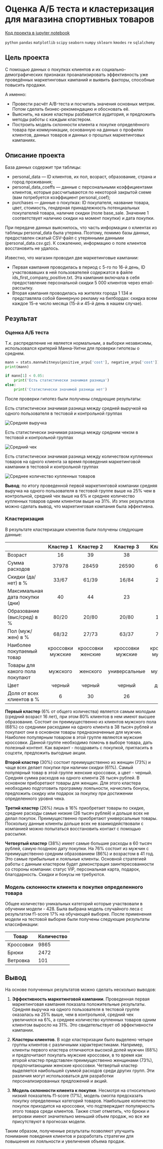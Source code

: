 # Оценка А/Б теста и кластеризация для магазина спортивных товаров

[Код проекта в jupyter notebook](research.ipynb)

`python` `pandas` `matplotlib` `scipy` `seaborn` `numpy` `sklearn` `kmodes` `re` `sqlalchemy`

## Цель проекта

C помощью данных о покупках клиентов и их социально-демографических признаках проанализировать эффективность уже проведённых маркетинговых кампаний и выявить факторы, способные повысить продажи.

А именно:

* Провести расчёт A/B-теста и посчитать значения основных метрик. Потом сделать бизнес-рекомендацию и обосновать её.
* Выяснить, на какие кластеры разбивается аудитория, и предложить методы работы с каждым кластером.
* Построить модель склонности клиента к покупке определённого товара при коммуникации, основанную на данных о профилях клиентов, данных товаров и данных о прошлых маркетинговых кампаниях.

## Описание проекта

База данных содержит три таблицы:

* personal_data — ID клиентов, их пол, возраст, образование, страна и город проживания;
* personal_data_coeffs — данные с персональными коэффициентами клиентов, которые рассчитываются по некоторой закрытой схеме (вам потребуется коэффициент personal_coef);
* purchases — данные о покупках: ID покупателя, название товара, цвет, стоимость, гендерная принадлежность потенциальных покупателей товара, наличие скидки (поле base_sale. Значение 1 соответствует наличию скидки на момент покупки) и дата покупки.

При передаче данных выяснилось, что часть информации о клиентах из таблицы personal_data была утеряна. Поэтому, помимо базы данных, предоставлен сжатый CSV-файл с утерянными данными (personal_data.csv.gz). К сожалению, информацию о поле клиентов восстановить не удалось.

Известно, что магазин проводил две маркетинговые кампании:

* Первая кампания проводилась в период с 5-го по 16-й день, ID участвовавших в ней пользователей содержатся в файле ids_first_company_positive.txt. Эта кампания включала в себя предоставление персональной скидки 5 000 клиентов через email-рассылку.
* Вторая кампания проводилась на жителях города 1 134 и представляла собой баннерную рекламу на билбордах: скидка всем каждое 15-е число месяца (15-й и 45-й день в нашем случае).

## Результат

### Оценка А/Б теста

Т.к. распределение не является нормальным, а выборки независимы, использовался критерий Манна-Уитни для проверки гипотезы о среднем.

```python
mann = stats.mannwhitneyu(positive_arpu['cost'], negative_arpu['cost'])
print(mann)

if mann[1] < 0.05:
    print('Есть статистически значимая разница')
else:
    print('Статистически значимой разницы нет')
```

После проверки гипотез были получены следующие результаты:

Есть статистически значимая разница между средней выручкой на одного пользователя в тестовой и контрольной группах
  
![Средняя выручка](images/avg_revenue.png)

Есть статистически значимая разница между средним чеком в тестовой и контрольной группах

![Средний чек](images/avg_cheque.png)

Есть статистически значимая разница между количеством купленных товаров на одного клиента за время проведения маркетинговой кампании в тестовой и контрольной группах

![Среднее количество купленных товаров](images/avg_amount.png)

**Вывод**: по итогу проведенной первой маркетинговой компании средняя выручка на одного пользователя в тестовой группе выше на 25% чем в контрольной, средний чек выше на 6% и среднее количество купленных товаров одним клиентом выше на 31%. Из этих результатов можно сделать вывод, что маркетинговая компания была эффективна.

### Кластеризация

В результате кластеризации клиентов были получены следующие данные:

|                               | Кластер 1        | Кластер 2       | Кластер 3            | Кластер 4       |
|:-------------                 |:---------------: |:-------------:  |:-------------:       |:-------------:  |
|Возраст                        | 16               | 39              | 38                   | 41              |
|Сумма расходов                 | 37978            | 28459           | 26590                | 60020           |
|Скидки (да/нет) в %            | 33/67            | 61/39           | 16/84                | 21/79           |
|Максимальная дата покупки (дни)| 40               | 44              | 23                   | 50              |
|Образование (выс/сред) в %     | 80/20            | 20/80           | 20/80                | 14/86           |
|Пол (муж/жен) в %              | 68/32            | 27/73           | 63/37                | 76/24           |
|Наиболее покупаемый товар      |кроссовки мужские |кроссовки женские|кроссовки мужские     |кроссовки мужские|
|Товары для какого пола покупают|мужского          | женского        |универсальные         |мужского         |
|Цвет                           |черный            | черный          | черный               |другой           |
|Доля от всех клиентов в %      |6                 | 30              | 26                   |38               |

**Первый кластер** (6% от общего количества) является самым молодым (средний возраст 16 лет), при этом 80% клиентов в нем имеют высшее образование. Состоит он преимущественно из клиентов мужского пола (68%) со средними расходами на одного клиента в 38 тысяч рублей и покупают они в основном товары предназначенные для мужчин. Наиболее популярным товаром в этой группе являются мужские кроссовки. Данной группе необходимо помочь в выборе товара, дать полезный контент. Как вариант - поздравить с покупкой, пригласить в соцсети, предложить выгодные акции.

**Второй кластер** (30%) состоит преимущественно из женщин (73%) и чаще всех делает покупки при наличии скидки (61%). Самый популярный товар в этой группе женские кроссовки, а цвет - черный. Средняя сумма расходов на одного клиента 28 тысяч рублей. В основном приборетают товары для женщин. Для этого кластера необходимо подготовить программу лояльности, начислить бонусы, предложить скидку или подарок за покупку при достижении определенного уровня чека.

**Третий кластер** (26%) лишь в 16% приобретает товары по скидке, средние расходы самые низкие (26 тысяч рублей) и дольше всех не делал покупок. Преимущественно приобретают универсальные товары. Поскольку данные клиенты дольше всех не взаимодействовали с компанией можно попытаться восстановить контакт с помощью рассылки.

**Четвертый кластер** (38%) имеет самые большие расходы в 60 тысяч рублей, самую позднюю дату покупки. На 76% состоит из мужчин с преимущественно средним образованием (86%) и возрастом в 41 год. Это самые прибыльные и лояльные клиенты. Основной стратегией работы с данным кластером будет демонстрация заинтересованности со стороны компании: статус VIP, персональная карта, подарок, благодарность. Скидки и бонусы не требуются.

### Модель склонности клиента к покупке определенного товара

Общее количество уникальных категорий которые участвовали в обучении модели - 428. Была выбрана модель случайного леса с результатом f1-score 17% на обучающей выборке. После применения модели на тестовой выборке были получены следующие результаты классификации:

| Товар    | Количество |
|----------|----------  |
| Кроссовки| 9865       |
| Брюки    | 2472       |
| Ветровка | 101        |

## Вывод

На основе полученных результатов можно сделать несколько выводов:

1. **Эффективность маркетинговой кампании**. Проведенная первая маркетинговая кампания показала положительные результаты. Средняя выручка на одного пользователя в тестовой группе оказалась на 25% выше, чем в контрольной, средний чек увеличился на 6%, а среднее количество купленных товаров одним клиентом выросло на 31%. Это свидетельствует об эффективности кампании.

2. **Кластеры клиентов**. В ходе кластеризации было выделено четыре группы клиентов с различными характеристиками. Например, клиенты первого кластера отличаются высокой долей мужчин (68%) и предпочитают покупать мужские кроссовки, в то время как второй кластер представлен преимущественно женщинами (73%), предпочитающими женские кроссовки. Четвертый кластер выделяется наибольшей суммой расходов среди других групп. Эти различия могут использоваться для разработки персонализированных предложений и акций.

3. **Модель склонности клиента к покупке**. Несмотря на относительно низкий показатель f1-score (17%), модель смогла предсказать покупку определенных категорий товаров. Наибольшее количество покупок приходится на кроссовки, что подтверждает популярность этого товара среди клиентов. Также стоит отметить, что брюки и ветровки имеют значительно меньший объем продаж, но все же присутствуют в прогнозах модели.

Таким образом, полученные результаты позволяют улучшить понимание поведения клиентов и разработать стратегии для повышения их лояльности и увеличения объема продаж.
